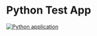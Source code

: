 # Python Test App
[![Python application](https://github.com/farzad1120/app-test-py/actions/workflows/main.yml/badge.svg?branch=main&event=push)](https://github.com/farzad1120/app-test-py/actions/workflows/main.yml)
